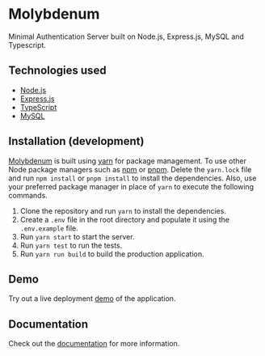 # Molybdenum
Minimal Authentication Server built on Node.js, Express.js, MySQL and Typescript. 
## Technologies used

- [Node.js](https://nodejs.org/)
- [Express.js](https://expressjs.com/)
- [TypeScript](https://www.typescriptlang.org/)
- [MySQL](https://www.mysql.com/)


## Installation (development)
[Molybdenum](https://opeolluwa.github.io/molybdenum/) is built using [yarn](https://yarnpkg.com/) for package management. To use other Node package managers such as [npm](https://www.npmjs.com/) or [pnpm](https://pnpm.js.org/). 
Delete the `yarn.lock` file and run `npm install` or `pnpm install` to install the dependencies. Also, use your preferred package manager in place of `yarn` to execute
 the following commands.

1. Clone the repository and run `yarn` to install the dependencies.
2. Create a `.env` file in the root directory and populate it using the `.env.example` file.
3. Run `yarn start` to start the server.
4. Run `yarn test` to run the tests.
5. Run `yarn run build` to build the production application.

## Demo

Try out a live deployment [demo](example.com) of the application.

## Documentation
Check out the [documentation](https://opeolluwa.github.io/molybdenum/) for more information.
